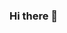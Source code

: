 ### Hi there 👋

<!--
- 🔭 I’m currently working on something cool
- 🌱 I’m currently learning coding on javascript
- 👯 I’m looking to collaborate with anyone on any project
- 🤔 Hello, I’m a new Software Developer 
- 💬 Ask me about software development
- 📫 How to reach me: abetleyon@gmail.com
- 😄 Pronouns: she/her
- ⚡ Fun fact: I ❤️ gaming & books.
-->
